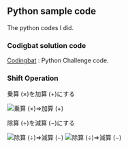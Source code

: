 ## Python sample code
The python codes I did.

### Codigbat solution code
[Codingbat](http://codingbat.com/) : Python Challenge code.

### Shift Operation 
乗算 (×)を加算 (+)にする

![乗算 (×)=>加算 (+)](http://i.imgur.com/op2bqZS.png "乗算 (×)=>加算 (+)")

除算 (÷)を減算 (−)にする

![除算 (÷)=>減算 (−)](http://i.imgur.com/i4aDp3c.png "除算 (÷)=>減算 (−)")
![除算 (÷)=>減算 (−)](http://i.imgur.com/i4aDp3cl.png "除算 (÷)=>減算 (−)")
